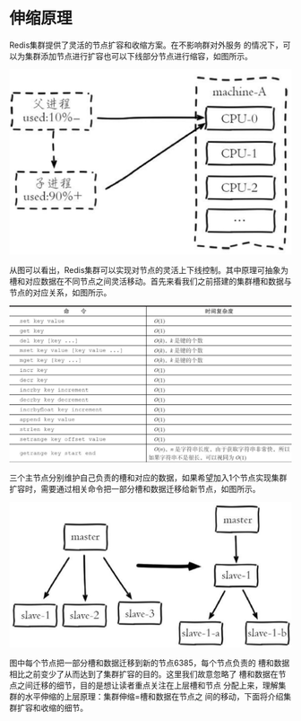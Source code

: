 # 伸缩原理

Redis集群提供了灵活的节点扩容和收缩方案。在不影响群对外服务 的情况下，可以为集群添加节点进行扩容也可以下线部分节点进行缩容，如图所示。

![](../../.gitbook/assets/image%20%28198%29.png)

从图可以看出，Redis集群可以实现对节点的灵活上下线控制。其中原理可抽象为槽和对应数据在不同节点之间灵活移动。首先来看我们之前搭建的集群槽和数据与节点的对应关系，如图所示。

![](../../.gitbook/assets/image%20%28232%29.png)

三个主节点分别维护自己负责的槽和对应的数据，如果希望加入1个节点实现集群扩容时，需要通过相关命令把一部分槽和数据迁移给新节点，如图所示。

![](../../.gitbook/assets/image%20%28213%29.png)

图中每个节点把一部分槽和数据迁移到新的节点6385，每个节点负责的 槽和数据相比之前变少了从而达到了集群扩容的目的。这里我们故意忽略了 槽和数据在节点之间迁移的细节，目的是想让读者重点关注在上层槽和节点 分配上来，理解集群的水平伸缩的上层原理：集群伸缩=槽和数据在节点之 间的移动，下面将介绍集群扩容和收缩的细节。

